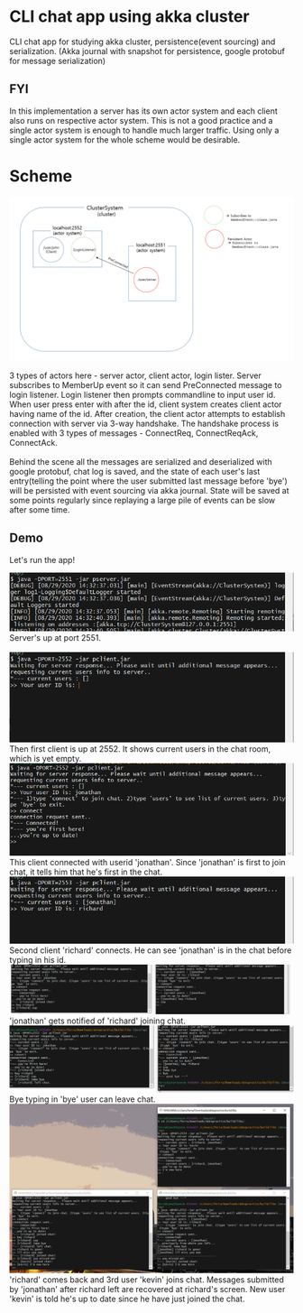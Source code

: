 # CLI chat app using akka cluster

CLI chat app for studying akka cluster, persistence(event sourcing) and serialization.
(Akka journal with snapshot for persistence, google protobuf for message serialization)

## FYI

In this implementation a server has its own actor system and each client also runs on respective actor system. This is not a good practice and a single actor system is enough to handle much larger traffic.
Using only a single actor system for the whole scheme would be desirable.

# Scheme

<div>
    <img src="https://github.com/ferrarijh/akka-persistent-chat/blob/develop/demo/scheme.png">
</div>

 3 types of actors here - server actor, client actor, login lister. Server subscribes to MemberUp event so it can send
PreConnected message to login listener. Login listener then prompts commandline to input user id. When user press enter
with after the id, client system creates client actor having name of the id. After creation, the client actor attempts
to establish connection with server via 3-way handshake. The handshake process is enabled with 3 types of messages - ConnectReq,
ConnectReqAck, ConnectAck.
<br>
<br>
 Behind the scene all the messages are serialized and deserialized with google protobuf, chat log is saved, and the state
of each user's last entry(telling the point where the user submitted last message before 'bye') will be persisted with
event sourcing via akka journal. State will be saved at some points regularly since replaying a large pile of events
can be slow after some time.

## Demo

Let's run the app!

<div>
    <img src="https://github.com/ferrarijh/akka-persistent-chat/blob/develop/demo/1.png">
</div>
Server's up at port 2551.
<br></br>
<div>
    <img src="https://github.com/ferrarijh/akka-persistent-chat/blob/develop/demo/2.png">
</div>
Then first client is up at 2552. It shows current users in the chat room, which is yet empty.
<br>
<div>
    <img src="https://github.com/ferrarijh/akka-persistent-chat/blob/develop/demo/3 firstcon.png">
</div>
This client connected with userid 'jonathan'. Since 'jonathan' is first to join chat, it tells him that he's first in the chat.
<br>
<div>
    <img src="https://github.com/ferrarijh/akka-persistent-chat/blob/develop/demo/4 richardcon.png">
</div>
Second client 'richard' connects. He can see 'jonathan' is in the chat before typing in his id.
<br>
<div>
    <img src="https://github.com/ferrarijh/akka-persistent-chat/blob/develop/demo/6.png">
</div>
'jonathan' gets notified of 'richard' joining chat.
<br>
<div>
    <img src="https://github.com/ferrarijh/akka-persistent-chat/blob/develop/demo/7 richard bye.png">
</div>
Bye typing in 'bye' user can leave chat.
<br>
<div>
    <img src="https://github.com/ferrarijh/akka-persistent-chat/blob/develop/demo/8 kevin.png">
</div>
'richard' comes back and 3rd user 'kevin' joins chat. Messages submitted by 'jonathan' after richard left are recovered
at richard's screen. New user 'kevin' is told he's up to date since he have just joined the chat.
